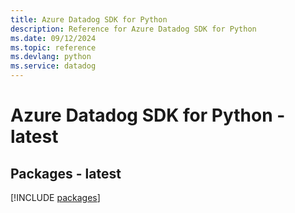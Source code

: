 ```yaml
---
title: Azure Datadog SDK for Python
description: Reference for Azure Datadog SDK for Python
ms.date: 09/12/2024
ms.topic: reference
ms.devlang: python
ms.service: datadog
---
```

# Azure Datadog SDK for Python - latest
## Packages - latest
[!INCLUDE [packages](datadog-index.md)]